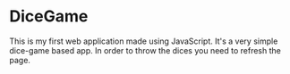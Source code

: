 # DiceGame
This is my first web application made using JavaScript. It's a very simple dice-game based app. In order to throw the dices you need to refresh the page.
